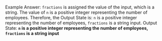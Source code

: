 Example Answer:
`fractions` is assigned the value of the input, which is a string. The value of `n` is a positive integer representing the number of employees. Therefore, the Output State is: `n` is a positive integer representing the number of employees, `fractions` is a string input.
Output State: **`n` is a positive integer representing the number of employees, `fractions` is a string input**